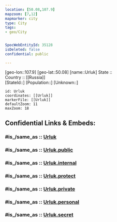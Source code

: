 ```yaml
---
location: [50.08,107.9] 
mapzoom: [7,12] 
mapmarker: city 
type: City
tags:
- geo/City


SpocWebEntityId: 35128
isDeleted: false
confidential: public

---
```

[geo-lon::107.9] 
[geo-lat::50.08] 
[name::Urluk] 
State ::  
Country :: [[Russia]]  
[StateId::] 
[Population::] 
[Unknown::] 


```leaflet
id: Urluk
coordinates: [[Urluk]] 
markerFile: [[Urluk]] 
defaultZoom: 11 
maxZoom: 18
```


## Confidential Links & Embeds: 

### #is_/same_as :: [Urluk](/_Standards/Earth/Continent/Asia/Asia~North/Asia~NorthEast/Chita~Oblast/City/Urluk.md) 

### #is_/same_as :: [Urluk.public](/_public/Earth/Continent/Asia/Asia~North/Asia~NorthEast/Chita~Oblast/City/Urluk.public.md) 

### #is_/same_as :: [Urluk.internal](/_internal/Earth/Continent/Asia/Asia~North/Asia~NorthEast/Chita~Oblast/City/Urluk.internal.md) 

### #is_/same_as :: [Urluk.protect](/_protect/Earth/Continent/Asia/Asia~North/Asia~NorthEast/Chita~Oblast/City/Urluk.protect.md) 

### #is_/same_as :: [Urluk.private](/_private/Earth/Continent/Asia/Asia~North/Asia~NorthEast/Chita~Oblast/City/Urluk.private.md) 

### #is_/same_as :: [Urluk.personal](/_personal/Earth/Continent/Asia/Asia~North/Asia~NorthEast/Chita~Oblast/City/Urluk.personal.md) 

### #is_/same_as :: [Urluk.secret](/_secret/Earth/Continent/Asia/Asia~North/Asia~NorthEast/Chita~Oblast/City/Urluk.secret.md)

